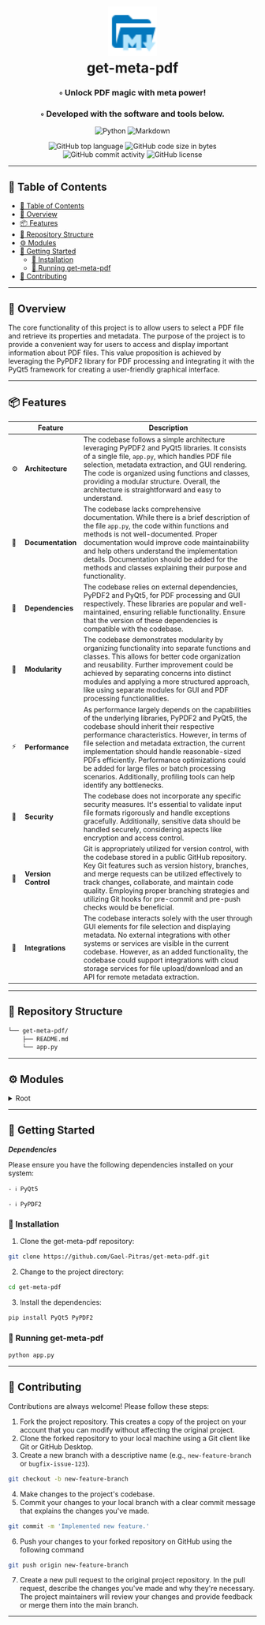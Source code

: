 <div align="center">
<h1 align="center">
<img src="https://raw.githubusercontent.com/PKief/vscode-material-icon-theme/ec559a9f6bfd399b82bb44393651661b08aaf7ba/icons/folder-markdown-open.svg" width="100" />
<br>get-meta-pdf
</h1>
<h3>◦ Unlock PDF magic with meta power!</h3>
<h3>◦ Developed with the software and tools below.</h3>

<p align="center">
<img src="https://img.shields.io/badge/Python-3776AB.svg?style&logo=Python&logoColor=white" alt="Python" />
<img src="https://img.shields.io/badge/Markdown-000000.svg?style&logo=Markdown&logoColor=white" alt="Markdown" />
</p>
<img src="https://img.shields.io/github/languages/top/Gael-Pitras/get-meta-pdf.git?style&color=5D6D7E" alt="GitHub top language" />
<img src="https://img.shields.io/github/languages/code-size/Gael-Pitras/get-meta-pdf.git?style&color=5D6D7E" alt="GitHub code size in bytes" />
<img src="https://img.shields.io/github/commit-activity/m/Gael-Pitras/get-meta-pdf.git?style&color=5D6D7E" alt="GitHub commit activity" />
<img src="https://img.shields.io/github/license/Gael-Pitras/get-meta-pdf.git?style&color=5D6D7E" alt="GitHub license" />
</div>

---

## 📖 Table of Contents
- [📖 Table of Contents](#-table-of-contents)
- [📍 Overview](#-overview)
- [📦 Features](#-features)
- [📂 Repository Structure](#-repository-structure)
- [⚙️ Modules](#modules)
- [🚀 Getting Started](#-getting-started)
    - [🔧 Installation](#-installation)
    - [🤖 Running get-meta-pdf](#-running-get-meta-pdf)
- [🤝 Contributing](#-contributing)

---


## 📍 Overview

The core functionality of this project is to allow users to select a PDF file and retrieve its properties and metadata. The purpose of the project is to provide a convenient way for users to access and display important information about PDF files. This value proposition is achieved by leveraging the PyPDF2 library for PDF processing and integrating it with the PyQt5 framework for creating a user-friendly graphical interface.

---

## 📦 Features

|    | Feature            | Description                                                                                                        |
|----|--------------------|--------------------------------------------------------------------------------------------------------------------|
| ⚙️ | **Architecture**   | The codebase follows a simple architecture leveraging PyPDF2 and PyQt5 libraries. It consists of a single file, `app.py`, which handles PDF file selection, metadata extraction, and GUI rendering. The code is organized using functions and classes, providing a modular structure. Overall, the architecture is straightforward and easy to understand. |
| 📄 | **Documentation**  | The codebase lacks comprehensive documentation. While there is a brief description of the file `app.py`, the code within functions and methods is not well-documented. Proper documentation would improve code maintainability and help others understand the implementation details. Documentation should be added for the methods and classes explaining their purpose and functionality. |
| 🔗 | **Dependencies**   | The codebase relies on external dependencies, PyPDF2 and PyQt5, for PDF processing and GUI respectively. These libraries are popular and well-maintained, ensuring reliable functionality. Ensure that the version of these dependencies is compatible with the codebase. |
| 🧩 | **Modularity**     | The codebase demonstrates modularity by organizing functionality into separate functions and classes. This allows for better code organization and reusability. Further improvement could be achieved by separating concerns into distinct modules and applying a more structured approach, like using separate modules for GUI and PDF processing functionalities. |
| ⚡️ | **Performance**    | As performance largely depends on the capabilities of the underlying libraries, PyPDF2 and PyQt5, the codebase should inherit their respective performance characteristics. However, in terms of file selection and metadata extraction, the current implementation should handle reasonable-sized PDFs efficiently. Performance optimizations could be added for large files or batch processing scenarios. Additionally, profiling tools can help identify any bottlenecks. |
| 🔐 | **Security**       | The codebase does not incorporate any specific security measures. It's essential to validate input file formats rigorously and handle exceptions gracefully. Additionally, sensitive data should be handled securely, considering aspects like encryption and access control. |
| 🔀 | **Version Control**| Git is appropriately utilized for version control, with the codebase stored in a public GitHub repository. Key Git features such as version history, branches, and merge requests can be utilized effectively to track changes, collaborate, and maintain code quality. Employing proper branching strategies and utilizing Git hooks for pre-commit and pre-push checks would be beneficial. |
| 🔌 | **Integrations**   | The codebase interacts solely with the user through GUI elements for file selection and displaying metadata. No external integrations with other systems or services are visible in the current codebase. However, as an added functionality, the codebase could support integrations with cloud storage services for file upload/download and an API for remote metadata extraction. |


---


## 📂 Repository Structure

```sh
└── get-meta-pdf/
    ├── README.md
    └── app.py
```


---

## ⚙️ Modules

<details closed><summary>Root</summary>

| File                                                                       | Summary                                                                                                                                                                                                      |
| ---                                                                        | ---                                                                                                                                                                                                          |
| [app.py](https://github.com/Gael-Pitras/get-meta-pdf.git/blob/main/app.py) | This code allows the user to select a PDF file, retrieve its properties and metadata, and display them in a table. It uses the PyPDF2 library for PDF processing and PyQt5 for the graphical user interface. |

</details>

---

## 🚀 Getting Started

***Dependencies***

Please ensure you have the following dependencies installed on your system:

`- ℹ️ PyQt5`

`- ℹ️ PyPDF2`


### 🔧 Installation

1. Clone the get-meta-pdf repository:
```sh
git clone https://github.com/Gael-Pitras/get-meta-pdf.git
```

2. Change to the project directory:
```sh
cd get-meta-pdf
```

3. Install the dependencies:
```sh
pip install PyQt5 PyPDF2
```

### 🤖 Running get-meta-pdf

```sh
python app.py
```

---

## 🤝 Contributing

Contributions are always welcome! Please follow these steps:
1. Fork the project repository. This creates a copy of the project on your account that you can modify without affecting the original project.
2. Clone the forked repository to your local machine using a Git client like Git or GitHub Desktop.
3. Create a new branch with a descriptive name (e.g., `new-feature-branch` or `bugfix-issue-123`).
```sh
git checkout -b new-feature-branch
```
4. Make changes to the project's codebase.
5. Commit your changes to your local branch with a clear commit message that explains the changes you've made.
```sh
git commit -m 'Implemented new feature.'
```
6. Push your changes to your forked repository on GitHub using the following command
```sh
git push origin new-feature-branch
```
7. Create a new pull request to the original project repository. In the pull request, describe the changes you've made and why they're necessary.
The project maintainers will review your changes and provide feedback or merge them into the main branch.

---

